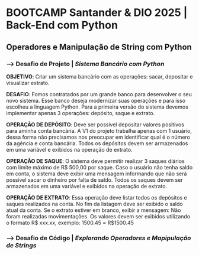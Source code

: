 # BOOTCAMP Santander & DIO 2025 | Back-End com Python

## Operadores e Manipulação de String com Python

### --> Desafio de Projeto | *Sistema Bancário com Python*

**OBJETIVO**: Criar um sistema bancário com as operações: sacar, depositar e visualizar extrato.

**DESAFIO**: Fomos contratados por um grande banco para desenvolver o seu novo sistema. Esse banco deseja modernizar suas operações e para isso escolheu a linguagem Python. Para a primeira versão do sistema devemos implementar apenas 3 operações: depósito, saque e extrato.

**OPERAÇÃO DE DEPÓSITO**: Deve ser possível depositar valores positivos para  aminha conta bancária. A V1 do projeto trabalha apenas com 1 usuário, dessa forma não precisamos nos preocupar em identificar qual é o número da agência e conta bancária. Todos os depósitos devem ser armazenados em uma variável e exibidos na operação de extrato.

**OPERAÇÃO DE SAQUE**: O sistema deve permitir realizar 3 saques diários com limite máximo de R$ 500,00 por saque. Caso o usuário não tenha saldo em conta, o sistema deve exibir uma mensagem informando que não será possível sacar o dinheiro por falta de saldo. Todos os saques devem ser armazenados em uma variável e exibidos na operação de extrato.

**OPERAÇÃO DE EXTRATO**: Essa operação deve listar todos os depósitos e saques realizados na conta. No fim da listagem deve ser exibido o saldo atual da conta. Se o extrato estiver em branco, exibir a mensagem: Não foram realizadas movimentações.
Os valores devem ser exibidos utilizando o formato R$ xxx.xx, exemplo:
1500.45 = R$1500.45


### --> Desafio de Código | *Explorando Operadores e Mapipulação de Strings*
